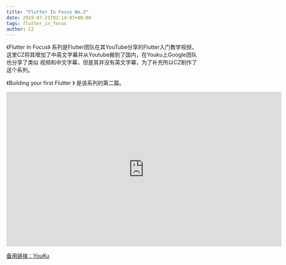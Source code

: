 ```yaml
---
title: "Flutter In Focus No.2"
date: 2019-07-21T02:14:07+08:00
tags: flutter_in_focus
author: CZ
---
```



《Flutter In Focus》 系列是Flutter团队在其YouTube分享的Flutter入门教学视频，
这里CZ将其增加了中英文字幕并从Youtube搬到了国内，在Youku上Google团队也分享了类似
视频和中文字幕，但是其并没有英文字幕，为了补充所以CZ制作了这个系列。


<!--more-->

《Building your first Flutter 》 是该系列的第二篇。


<iframe height=405 width=720 src='http://player.youku.com/embed/XNDI4MTI0OTU1Ng==' frameborder=0 'allowfullscreen'></iframe>

[备用链接：YouKu](https://v.youku.com/v_show/id_XNDI4MTI0OTU1Ng==.html?spm=a2h3j.8428770.3416059.1)


